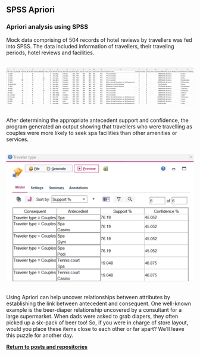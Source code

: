 ## SPSS Apriori

### Apriori analysis using SPSS

Mock data comprising of 504 records of hotel reviews by travellers was fed into SPSS. The data included information of travellers, their traveling periods, hotel reviews and facilities.
<br /><br />

![](data.png)
<br /><br />

After determining the appropriate antecedent support and confidence, the program generated an output showing that travellers who were travelling as couples were more likely to seek spa facilities than other amenities or services.
<br /><br />

![](output.png)
<br /><br />

Using Apriori can help uncover relationships between attributes by establishing the link between antecedent and consequent. One well-known example is the beer-diaper relationship uncovered by a consultant for a large supermarket. When dads were asked to grab diapers, they often picked up a six-pack of beer too! So, if you were in charge of store layout, would you place these items close to each other or far apart? We’ll leave this puzzle for another day.

<a style="font-weight:bold" href="https://KenYeoKP.github.io">Return to posts and repositories</a>
